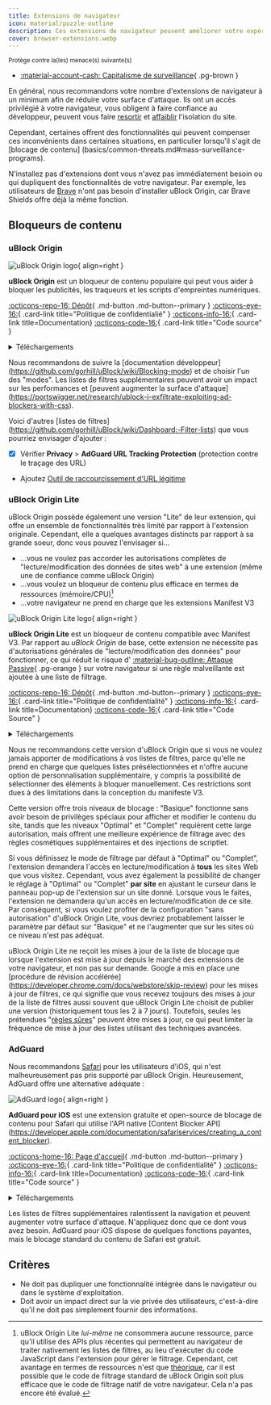 ```yaml
---
title: Extensions de navigateur
icon: material/puzzle-outline
description: Ces extensions de navigateur peuvent améliorer votre expérience de navigation et protéger votre vie privée.
cover: browser-extensions.webp
---
```


<small>Protège contre la(les) menace(s) suivante(s)</small>

- [:material-account-cash: Capitalisme de surveillance](basics/common-threats.md#surveillance-as-a-business-model){ .pg-brown }

En général, nous recommandons votre nombre d'extensions de navigateur à un minimum afin de réduire votre surface d'attaque. Ils ont un accès privilégié à votre navigateur, vous obligent à faire confiance au développeur, peuvent vous faire [resortir](https://en.wikipedia.org/wiki/Device_fingerprint#Browser_fingerprint) et [affaiblir](https://groups.google.com/a/chromium.org/g/chromium-extensions/c/0ei-UCHNm34/m/lDaXwQhzBAAJ) l'isolation du site.

Cependant, certaines offrent des fonctionnalités qui peuvent compenser ces inconvénients dans certaines situations, en particulier lorsqu'il s'agit de [blocage de contenu] (basics/common-threats.md#mass-surveillance-programs).

N'installez pas d'extensions dont vous n'avez pas immédiatement besoin ou qui dupliquent des fonctionnalités de votre navigateur. Par exemple, les utilisateurs de [Brave](desktop-browsers.md#brave) n'ont pas besoin d'installer uBlock Origin, car Brave Shields offre déjà la même fonction.

## Bloqueurs de contenu

### uBlock Origin

<div class="admonition recommendation" markdown>

![uBlock Origin logo](assets/img/browsers/ublock_origin.svg){ align=right }

**uBlock Origin** est un bloqueur de contenu populaire qui peut vous aider à bloquer les publicités, les traqueurs et les scripts d'empreintes numériques.

[:octicons-repo-16: Dépôt](https://github.com/gorhill/uBlock#readme){ .md-button .md-button--primary }
[:octicons-eye-16:](https://github.com/gorhill/uBlock/wiki/Privacy-policy){ .card-link title="Politique de confidentialié" }
[:octicons-info-16:](https://github.com/gorhill/uBlock/wiki){ .card-link title=Documentation}
[:octicons-code-16:](https://github.com/gorhill/uBlock){ .card-link title="Code source" }

<details class="downloads" markdown>
<summary>Téléchargements</summary>

- [:simple-firefoxbrowser: Firefox](https://addons.mozilla.org/firefox/addon/ublock-origin)
- [:simple-googlechrome: Chrome](https://chrome.google.com/webstore/detail/ublock-origin/cjpalhdlnbpafiamejdnhcphjbkeiagm)
- [:fontawesome-brands-edge: Edge](https://microsoftedge.microsoft.com/addons/detail/ublock-origin/odfafepnkmbhccpbejgmiehpchacaeak)

</details>

</div>

Nous recommandons de suivre la [documentation développeur] (https://github.com/gorhill/uBlock/wiki/Blocking-mode) et de choisir l'un des "modes". Les listes de filtres supplémentaires peuvent avoir un impact sur les performances et [peuvent augmenter la surface d'attaque] (https://portswigger.net/research/ublock-i-exfiltrate-exploiting-ad-blockers-with-css).

Voici d'autres [listes de filtres] (https://github.com/gorhill/uBlock/wiki/Dashboard:-Filter-lists) que vous pourriez envisager d'ajouter :

- [x] Vérifier **Privacy** > **AdGuard URL Tracking Protection** (protection contre le traçage des URL)
- Ajoutez [Outil de raccourcissement d'URL légitime](https://raw.githubusercontent.com/DandelionSprout/adfilt/master/LegitimateURLShortener.txt)

### uBlock Origin Lite

uBlock Origin possède également une version "Lite" de leur extension, qui offre un ensemble de fonctionnalités très limité par rapport à l'extension originale. Cependant, elle a quelques avantages distincts par rapport à sa grande soeur, donc vous pouvez l'envisager si...

- ...vous ne voulez pas accorder les autorisations complètes de "lecture/modification des données de sites web" à une extension (même une de confiance comme uBlock Origin)
- ...vous voulez un bloqueur de contenu plus efficace en termes de ressources (mémoire/CPU)[^1]
- ...votre navigateur ne prend en charge que les extensions Manifest V3

<div class="admonition recommendation" markdown>

![uBlock Origin Lite logo](assets/img/browsers/ublock_origin_lite.svg){ align=right }

**uBlock Origin Lite** est un bloqueur de contenu compatible avec Manifest V3. Par rapport au _uBlock Origin_ de base, cette extension ne nécessite pas d'autorisations générales de "lecture/modification des données" pour fonctionner, ce qui réduit le risque d' [:material-bug-outline: Attaque Passive](basics/common-threats.md#security-and-privacy){ .pg-orange } sur votre navigateur si une règle malveillante est ajoutée à une liste de filtrage.

[:octicons-repo-16: Dépôt](https://github.com/uBlockOrigin/uBOL-home#readme){ .md-button .md-button--primary }
[:octicons-eye-16:](https://github.com/uBlockOrigin/uBOL-home/wiki/Privacy-policy){ .card-link title="Politique de confidentialité" }
[:octicons-info-16:](https://github.com/uBlockOrigin/uBOL-home/wiki){ .card-link title=Documentation}
[:octicons-code-16:](https://github.com/gorhill/uBlock/tree/master/platform/mv3){ .card-link title="Code Source" }

<details class="downloads" markdown>
<summary>Téléchargements</summary>

- [:simple-googlechrome: Chrome](https://chrome.google.com/webstore/detail/ublock-origin-lite/ddkjiahejlhfcafbddmgiahcphecmpfh)
- [:fontawesome-brands-edge: Edge](https://microsoftedge.microsoft.com/addons/detail/cimighlppcgcoapaliogpjjdehbnofhn)
- [:simple-safari: Safari](https://apps.apple.com/app/id6745342698)

</details>

</div>

Nous ne recommandons cette version d'uBlock Origin que si vous ne voulez jamais apporter de modifications à vos listes de filtres, parce qu'elle ne prend en charge que quelques listes présélectionnées et n'offre aucune option de personnalisation supplémentaire, y compris la possibilité de sélectionner des éléments à bloquer manuellement. Ces restrictions sont dues à des limitations dans la conception du manifeste V3.

Cette version offre trois niveaux de blocage : "Basique" fonctionne sans avoir besoin de privilèges spéciaux pour afficher et modifier le contenu du site, tandis que les niveaux "Optimal" et "Complet" requièrent cette large autorisation, mais offrent une meilleure expérience de filtrage avec des règles cosmétiques supplémentaires et des injections de scriptlet.

Si vous définissez le mode de filtrage par défaut à "Optimal" ou "Complet", l'extension demandera l'accès en lecture/modification à **tous** les sites Web que vous visitez. Cependant, vous avez également la possibilité de changer le réglage à "Optimal" ou "Complet" **par site** en ajustant le curseur dans le panneau pop-up de l'extension sur un site donné. Lorsque vous le faites, l'extension ne demandera qu'un accès en lecture/modification de ce site. Par conséquent, si vous voulez profiter de la configuration "sans autorisation" d'uBlock Origin Lite, vous devriez probablement laisser le paramètre par défaut sur "Basique" et ne l'augmenter que sur les sites où ce niveau n'est pas adéquat.

uBlock Origin Lite ne reçoit les mises à jour de la liste de blocage que lorsque l'extension est mise à jour depuis le marché des extensions de votre navigateur, et non pas sur demande. Google a mis en place une [procédure de révision accélérée] (https://developer.chrome.com/docs/webstore/skip-review) pour les mises à jour de filtres, ce qui signifie que vous recevez toujours des mises à jour de la liste de filtres aussi souvent que uBlock Origin Lite choisit de publier une version (historiquement tous les 2 à 7 jours). Toutefois, seules les prétendues "[règles sûres](https://developer.chrome.com/docs/extensions/reference/api/declarativeNetRequest#safe_rules)" peuvent être mises à jour, ce qui peut limiter la fréquence de mise à jour des listes utilisant des techniques avancées.

### AdGuard

Nous recommandons [Safari](mobile-browsers.md#safari-ios) pour les utilisateurs d'iOS, qui n'est malheureusement pas pris supporté par uBlock Origin. Heureusement, AdGuard offre une alternative adéquate :

<div class="admonition recommendation" markdown>

![AdGuard logo](assets/img/browsers/adguard.svg){ align=right }

**AdGuard pour iOS** est une extension gratuite et open-source de blocage de contenu pour Safari qui utilise l'API native [Content Blocker API] (https://developer.apple.com/documentation/safariservices/creating_a_content_blocker).

[:octicons-home-16: Page d'accueil](https://adguard.com/en/adguard-ios/overview.html){ .md-button .md-button--primary }
[:octicons-eye-16:](https://adguard.com/privacy/ios.html){ .card-link title="Politique de confidentialité" }
[:octicons-info-16:](https://kb.adguard.com/ios){ .card-link title=Documentation}
[:octicons-code-16:](https://github.com/AdguardTeam/AdguardForiOS){ .card-link title="Code source" }

<details class="downloads" markdown>
<summary>Téléchargements</summary>

- [:simple-appstore: App Store](https://apps.apple.com/app/id1047223162)

</details>

</div>

Les listes de filtres supplémentaires ralentissent la navigation et peuvent augmenter votre surface d'attaque. N'appliquez donc que ce dont vous avez besoin. AdGuard pour iOS dispose de quelques fonctions payantes, mais le blocage standard du contenu de Safari est gratuit.

## Critères

- Ne doit pas dupliquer une fonctionnalité intégrée dans le navigateur ou dans le système d'exploitation.
- Doit avoir un impact direct sur la vie privée des utilisateurs, c'est-à-dire qu'il ne doit pas simplement fournir des informations.

[^1]: uBlock Origin Lite _lui-même_ ne consommera aucune ressource, parce qu'il utilise des APIs plus récentes qui permettent au navigateur de traiter nativement les listes de filtres, au lieu d'exécuter du code JavaScript dans l'extension pour gérer le filtrage. Cependant, cet avantage en termes de ressources n'est que [théorique](https://github.com/uBlockOrigin/uBOL-home/wiki/Frequently-asked-questions-\(FAQ\)#is-ubol-more-efficient-cpu--and-memory-wise-than-ubo), car il est possible que le code de filtrage standard de uBlock Origin soit plus efficace que le code de filtrage natif de votre navigateur. Cela n'a pas encore été évalué.
